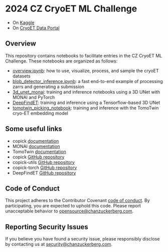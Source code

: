 # 2024 CZ CryoET ML Challenge

- On [Kaggle](https://www.kaggle.com/competitions/czii-cryo-et-object-identification)
- On [CryoET Data Portal](https://cryoetdataportal.czscience.com/competition)

## Overview

This repository contains notebooks to facilitate entries in the CZ CryoET ML Challenge. These notebooks are organized as follows:

- [overview.ipynb](https://github.com/czimaginginstitute/2024_czii_mlchallenge_notebooks/blob/main/overview.ipynb): how to use, visualize, process, and sample the cryoET datasets
- [blob_detector_inference.ipynb](https://github.com/czimaginginstitute/2024_czii_mlchallenge_notebooks/blob/main/blob_detector_inference.ipynb): a fast end-to-end example of processing zarrs and generating a submission
- [3d_unet_monai](https://github.com/czimaginginstitute/2024_czii_mlchallenge_notebooks/tree/main/3d_unet_monai): training and inference notebooks using a 3D UNet with MONAI and PyTorch
- [DeepFindET](https://github.com/czimaginginstitute/2024_czii_mlchallenge_notebooks/tree/main/DeepFindET): training and inference using a Tensorflow-based 3D UNet
- [tomotwin_picking_notebook](https://github.com/czimaginginstitute/2024_czii_mlchallenge_notebooks/tree/main/tomotwin_picking_notebook): training and inference with the TomoTwin cryo-ET embedding model

## Some useful links

- copick [documentation](https://copick.github.io/copick/)  
- MONAI [documentation](https://docs.monai.io/en/stable/)
- TomoTwin [documentation](https://tomotwin-cryoet.readthedocs.io/en/stable/)
- copick [GitHub repository](https://github.com/copick/copick?tab=readme-ov-file)
- copick-utils [GitHub repository](https://github.com/copick/copick-utils)
- copick-torch [GitHub repository](https://github.com/copick/copick-torch)
- DeepFindET [GitHub repository](https://github.com/copick/DeepFindET)

## Code of Conduct

This project adheres to the Contributor Covenant [code of conduct](https://github.com/chanzuckerberg/.github/blob/main/CODE_OF_CONDUCT.md). By participating, you are expected to uphold this code. Please report unacceptable behavior to [opensource@chanzuckerberg.com](mailto:opensource@chanzuckerberg.com).

## Reporting Security Issues

If you believe you have found a security issue, please responsibly disclose by contacting us at [security@chanzuckerberg.com](mailto:security@chanzuckerberg.com).
